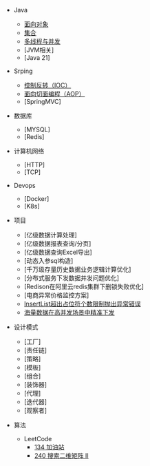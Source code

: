<!-- _sidebar.md -->

* Java
  
  - [面向对象](./content/java/面向对象.md)
  - [集合](./content/java/集合.md)
  
  * [多线程与并发](./content/java/多线程与并发.md)
  * [JVM相关]
  * [Java 21]
  
* Srping
  * [控制反转（IOC）](./content/Spring/控制反转（IOC）.md)
  * [面向切面编程（AOP）](./content/Spring/面向切面编程（AOP）.md)
  * [SpringMVC]
  
* 数据库
  * [MYSQL]
  * [Redis]
  
* 计算机网络
  * [HTTP]
  * [TCP]
  
* Devops
  * [Docker]
  * [K8s]
  
* 项目
    * [亿级数据计算处理]
    * [亿级数据报表查询/分页]
    * [亿级数据查询Excel导出]
    * [动态入参sql构造]
    * [千万级存量历史数据业务逻辑计算优化]
    * [分布式服务下发数据并发问题优化]
    * [Redison在阿里云redis集群下删锁失败优化]
    * [电商异常价格监控方案]
    * [InsertList超出占位符个数限制抛出异常错误](./content/project/InsertList超出占位符个数限制抛出异常错误.md)
    * [海量数据在高并发场景中精准下发](./content/project/海量数据在高并发场景中精准下发.md)
    
* 设计模式
  
    * [工厂]
    * [责任链]
    * [策略]
    * [模板]
    * [组合]
    * [装饰器]
    * [代理]
    * [迭代器]
    * [观察者]
    
* 算法
  * LeetCode
    * [134 加油站](./content/算法/134%20加油站.md)
    * [240 搜索二维矩阵 II](./content/算法/240.%20搜索二维矩阵%20II.md)